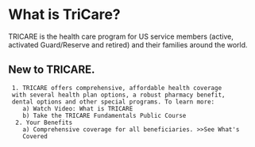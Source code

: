 # What is TriCare?

TRICARE is the health care program for US service members (active, 
activated Guard/Reserve and retired) and their families around the 
world.

## New to TRICARE.

     1. TRICARE offers comprehensive, affordable health coverage 
     with several health plan options, a robust pharmacy benefit, 
     dental options and other special programs. To learn more:
        a) Watch Video: What is TRICARE 
        b) Take the TRICARE Fundamentals Public Course
      2. Your Benefits
		a) Comprehensive coverage for all beneficiaries. >>See What's 
		Covered
		
<!-- footnotes  -->
		
[^about]: This is the about footnote. 

[^new]: http://tricare.mil/Welcome/About/New.aspx
